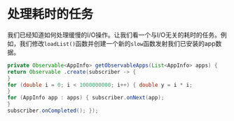# 处理耗时的任务

我们已经知道如何处理缓慢的I/O操作。让我们看一个与I/O无关的耗时的任务。例如，我们修改`loadList()`函数并创建一个新的`slow`函数发射我们已安装的app数据。

```java
private Observable<AppInfo> getObservableApps(List<AppInfo> apps) {
return Observable .create(subscriber -> {
}
for (double i = 0; i < 1000000000; i++) { double y = i * i;
}
for (AppInfo app : apps) { subscriber.onNext(app);
}
subscriber.onCompleted(); });
```